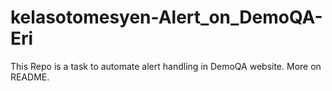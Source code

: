 # kelasotomesyen-Alert_on_DemoQA-Eri
This Repo is a task to automate alert handling in DemoQA website. More on README.
